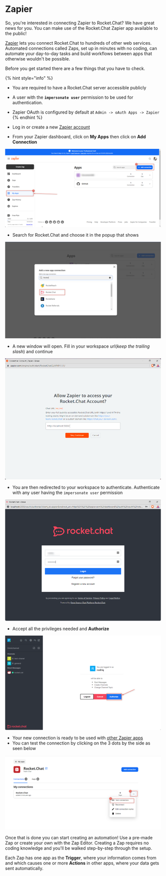 # Zapier

So, you're interested in connecting Zapier to Rocket.Chat? We have great news for you. You can make use of the Rocket.Chat Zapier app available to the public!

[Zapier](https://zapier.com/zapbook/RocketChat/) lets you connect Rocket.Chat to hundreds of other web services. Automated connections called Zaps, set up in minutes with no coding, can automate your day-to-day tasks and build workflows between apps that otherwise wouldn't be possible.

Before you get started there are a few things that you have to check.

{% hint style="info" %}
* You are required to have a Rocket.Chat server accessible publicly
* A user with the **`impersonate user`** permission to be used for authentication.
* Zapier OAuth is configured by default at `Admin -> oAuth Apps -> Zapier`
{% endhint %}

* Log in or create a new [Zapier account](https://zapier.com)
* From your Zapier dashboard, click on **My Apps** then click on **Add Connection**

![](<../../../../.gitbook/assets/image (693).png>)

* Search for Rocket.Chat and choose it in the popup that shows

![](<../../../../.gitbook/assets/image (679) (1).png>)

* A new window will open. Fill in your workspace url(_keep the trailing slash_) and continue

![](<../../../../.gitbook/assets/image (643).png>)

* You are then redirected to your workspace to authenticate. Authenticate with any user having the `impersonate user` permission

![](<../../../../.gitbook/assets/image (668) (1).png>)

* Accept all the privileges needed and **Authorize**

![](<../../../../.gitbook/assets/image (657).png>)

* Your new connection is ready to be used with [other Zapier apps](https://zapier.com/apps/rocketchat/integrations)
* You can test the connection by clicking on the 3 dots by the side as seen below

![](<../../../../.gitbook/assets/image (696).png>)

Once that is done you can start creating an automation! Use a pre-made Zap or create your own with the Zap Editor. Creating a Zap requires no coding knowledge and you'll be walked step-by-step through the setup.

Each Zap has one app as the **Trigger**, where your information comes from and which causes one or more **Actions** in other apps, where your data gets sent automatically.
